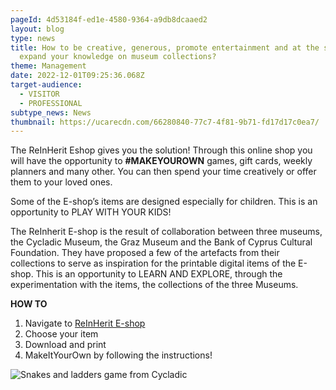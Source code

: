 ```yaml
---
pageId: 4d53184f-ed1e-4580-9364-a9db8dcaaed2
layout: blog
type: news
title: How to be creative, generous, promote entertainment and at the same time
  expand your knowledge on museum collections?
theme: Management
date: 2022-12-01T09:25:36.068Z
target-audience:
  - VISITOR
  - PROFESSIONAL
subtype_news: News
thumbnail: https://ucarecdn.com/66280840-77c7-4f81-9b71-fd17d17c0ea7/
---
```

The ReInHerit Eshop gives you the solution! Through this online shop you will have the opportunity to **\#MAKEYOUROWN** games, gift cards, weekly planners and many other. You can then spend your time creatively or offer them to your loved ones.

Some of the E-shop’s items are designed especially for children. This is an opportunity to PLAY WITH YOUR KIDS!

The ReInherit E-shop is the result of collaboration between three museums, the Cycladic Museum, the Graz Museum and the Bank of Cyprus Cultural Foundation. They have proposed a few of the artefacts from their collections to serve as inspiration for the printable digital items of the E-shop. This is an opportunity to LEARN AND EXPLORE, through the experimentation with the items, the collections of the three Museums.

**HOW TO**

1. Navigate to [ReInHerit E-shop](https://reinherit-hub.eu/eshop)
2. Choose your item
3. Download and print
4. MakeItYourOwn by following the instructions! 

![Snakes and ladders game from Cycladic](https://ucarecdn.com/4822dbb6-da81-453b-b1ec-b667174606fb/)